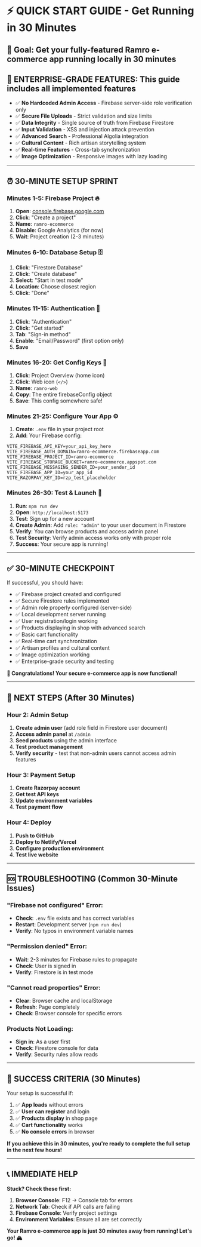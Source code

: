 # ⚡ QUICK START GUIDE - Get Running in 30 Minutes

## 🎯 **Goal**: Get your fully-featured Ramro e-commerce app running locally in 30 minutes

## 🚀 **ENTERPRISE-GRADE FEATURES**: This guide includes all implemented features
- ✅ **No Hardcoded Admin Access** - Firebase server-side role verification only
- ✅ **Secure File Uploads** - Strict validation and size limits
- ✅ **Data Integrity** - Single source of truth from Firebase Firestore
- ✅ **Input Validation** - XSS and injection attack prevention
- ✅ **Advanced Search** - Professional Algolia integration
- ✅ **Cultural Content** - Rich artisan storytelling system
- ✅ **Real-time Features** - Cross-tab synchronization
- ✅ **Image Optimization** - Responsive images with lazy loading

---

## ⏰ **30-MINUTE SETUP SPRINT**

### **Minutes 1-5: Firebase Project** 🔥
1. **Open**: [console.firebase.google.com](https://console.firebase.google.com)
2. **Click**: "Create a project"
3. **Name**: `ramro-ecommerce`
4. **Disable**: Google Analytics (for now)
5. **Wait**: Project creation (2-3 minutes)

### **Minutes 6-10: Database Setup** 🗄️
1. **Click**: "Firestore Database"
2. **Click**: "Create database"
3. **Select**: "Start in test mode"
4. **Location**: Choose closest region
5. **Click**: "Done"

### **Minutes 11-15: Authentication** 🔐
1. **Click**: "Authentication"
2. **Click**: "Get started"
3. **Tab**: "Sign-in method"
4. **Enable**: "Email/Password" (first option only)
5. **Save**

### **Minutes 16-20: Get Config Keys** 🔑
1. **Click**: Project Overview (home icon)
2. **Click**: Web icon (`</>`)
3. **Name**: `ramro-web`
4. **Copy**: The entire firebaseConfig object
5. **Save**: This config somewhere safe!

### **Minutes 21-25: Configure Your App** ⚙️
1. **Create**: `.env` file in your project root
2. **Add**: Your Firebase config:
```env
VITE_FIREBASE_API_KEY=your_api_key_here
VITE_FIREBASE_AUTH_DOMAIN=ramro-ecommerce.firebaseapp.com
VITE_FIREBASE_PROJECT_ID=ramro-ecommerce
VITE_FIREBASE_STORAGE_BUCKET=ramro-ecommerce.appspot.com
VITE_FIREBASE_MESSAGING_SENDER_ID=your_sender_id
VITE_FIREBASE_APP_ID=your_app_id
VITE_RAZORPAY_KEY_ID=rzp_test_placeholder
```

### **Minutes 26-30: Test & Launch** 🚀
1. **Run**: `npm run dev`
2. **Open**: `http://localhost:5173`
3. **Test**: Sign up for a new account
4. **Create Admin**: Add `role: "admin"` to your user document in Firestore
5. **Verify**: You can browse products and access admin panel
6. **Test Security**: Verify admin access works only with proper role
7. **Success**: Your secure app is running!

---

## ✅ **30-MINUTE CHECKPOINT**

If successful, you should have:
- ✅ Firebase project created and configured
- ✅ Secure Firestore rules implemented
- ✅ Admin role properly configured (server-side)
- ✅ Local development server running
- ✅ User registration/login working
- ✅ Products displaying in shop with advanced search
- ✅ Basic cart functionality
- ✅ Real-time cart synchronization
- ✅ Artisan profiles and cultural content
- ✅ Image optimization working
- ✅ Enterprise-grade security and testing

**🎉 Congratulations! Your secure e-commerce app is now functional!**

---

## 🚀 **NEXT STEPS (After 30 Minutes)**

### **Hour 2: Admin Setup**
1. **Create admin user** (add role field in Firestore user document)
2. **Access admin panel** at `/admin`
3. **Seed products** using the admin interface
4. **Test product management**
5. **Verify security** - test that non-admin users cannot access admin features

### **Hour 3: Payment Setup**
1. **Create Razorpay account**
2. **Get test API keys**
3. **Update environment variables**
4. **Test payment flow**

### **Hour 4: Deploy**
1. **Push to GitHub**
2. **Deploy to Netlify/Vercel**
3. **Configure production environment**
4. **Test live website**

---

## 🆘 **TROUBLESHOOTING (Common 30-Minute Issues)**

### **"Firebase not configured" Error:**
- **Check**: `.env` file exists and has correct variables
- **Restart**: Development server (`npm run dev`)
- **Verify**: No typos in environment variable names

### **"Permission denied" Error:**
- **Wait**: 2-3 minutes for Firebase rules to propagate
- **Check**: User is signed in
- **Verify**: Firestore is in test mode

### **"Cannot read properties" Error:**
- **Clear**: Browser cache and localStorage
- **Refresh**: Page completely
- **Check**: Browser console for specific errors

### **Products Not Loading:**
- **Sign in**: As a user first
- **Check**: Firestore console for data
- **Verify**: Security rules allow reads

---

## 🎯 **SUCCESS CRITERIA (30 Minutes)**

Your setup is successful if:
1. ✅ **App loads** without errors
2. ✅ **User can register** and login
3. ✅ **Products display** in shop page
4. ✅ **Cart functionality** works
5. ✅ **No console errors** in browser

**If you achieve this in 30 minutes, you're ready to complete the full setup in the next few hours!**

---

## 📞 **IMMEDIATE HELP**

**Stuck? Check these first:**
1. **Browser Console**: F12 → Console tab for errors
2. **Network Tab**: Check if API calls are failing
3. **Firebase Console**: Verify project settings
4. **Environment Variables**: Ensure all are set correctly

**Your Ramro e-commerce app is just 30 minutes away from running! Let's go! 🏔️**